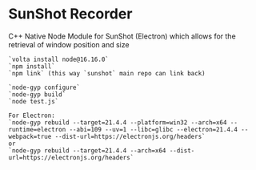 # SunShot Recorder

C++ Native Node Module for SunShot (Electron) which allows for the retrieval of window position and size

```
`volta install node@16.16.0`
`npm install`
`npm link` (this way `sunshot` main repo can link back)
```

```
`node-gyp configure`
`node-gyp build`
`node test.js`
```

```
For Electron:
`node-gyp rebuild --target=21.4.4 --platform=win32 --arch=x64 --runtime=electron --abi=109 --uv=1 --libc=glibc --electron=21.4.4 --webpack=true --dist-url=https://electronjs.org/headers`
or
`node-gyp rebuild --target=21.4.4 --arch=x64 --dist-url=https://electronjs.org/headers`
```